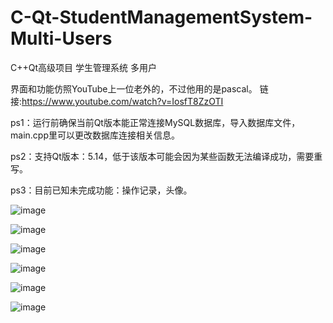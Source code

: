 # C-Qt-StudentManagementSystem-Multi-Users
C++Qt高级项目 学生管理系统 多用户

界面和功能仿照YouTube上一位老外的，不过他用的是pascal。
链接:https://www.youtube.com/watch?v=IosfT8ZzOTI

ps1：运行前确保当前Qt版本能正常连接MySQL数据库，导入数据库文件，main.cpp里可以更改数据库连接相关信息。

ps2：支持Qt版本：5.14，低于该版本可能会因为某些函数无法编译成功，需要重写。

ps3：目前已知未完成功能：操作记录，头像。

![image](https://user-images.githubusercontent.com/74124438/116393387-249e3780-a854-11eb-948e-ac45454feadb.png)

![image](https://user-images.githubusercontent.com/74124438/116389534-a0e24c00-a84f-11eb-9ec0-134b74871449.png)

![image](https://user-images.githubusercontent.com/74124438/116389652-c4a59200-a84f-11eb-8d06-4bae7be1fdee.png)

![image](https://user-images.githubusercontent.com/74124438/116389717-dab35280-a84f-11eb-8de4-f3783e7d8a4c.png)

![image](https://user-images.githubusercontent.com/74124438/116389827-fc143e80-a84f-11eb-8931-f74e0fda855e.png)

![image](https://user-images.githubusercontent.com/74124438/116390070-42699d80-a850-11eb-97b4-f9a47b726d04.png)

